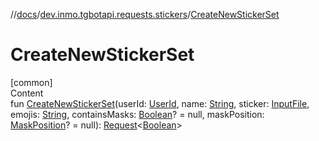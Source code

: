 //[docs](../../index.md)/[dev.inmo.tgbotapi.requests.stickers](index.md)/[CreateNewStickerSet](-create-new-sticker-set.md)



# CreateNewStickerSet  
[common]  
Content  
fun [CreateNewStickerSet](-create-new-sticker-set.md)(userId: [UserId](../dev.inmo.tgbotapi.types/index.md#%5Bdev.inmo.tgbotapi.types%2FUserId%2F%2F%2FPointingToDeclaration%2F%5D%2FClasslikes%2F625018081), name: [String](https://kotlinlang.org/api/latest/jvm/stdlib/kotlin/-string/index.html), sticker: [InputFile](../dev.inmo.tgbotapi.requests.abstracts/-input-file/index.md), emojis: [String](https://kotlinlang.org/api/latest/jvm/stdlib/kotlin/-string/index.html), containsMasks: [Boolean](https://kotlinlang.org/api/latest/jvm/stdlib/kotlin/-boolean/index.html)? = null, maskPosition: [MaskPosition](../dev.inmo.tgbotapi.types.stickers/-mask-position/index.md)? = null): [Request](../dev.inmo.tgbotapi.requests.abstracts/-request/index.md)<[Boolean](https://kotlinlang.org/api/latest/jvm/stdlib/kotlin/-boolean/index.html)>  



